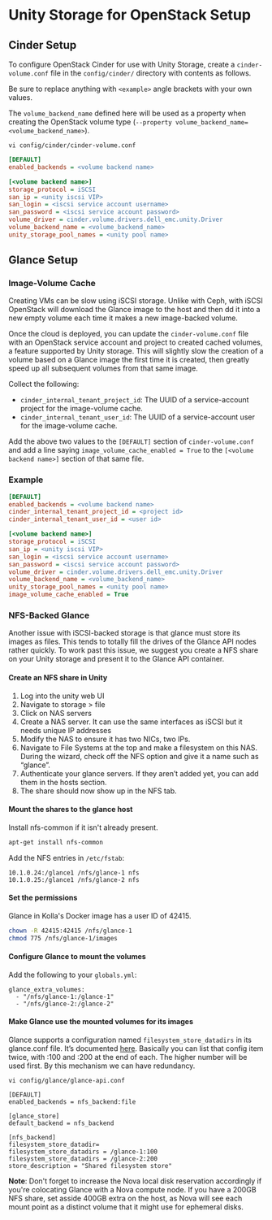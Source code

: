 # Unity Storage for OpenStack Setup

## Cinder Setup

To configure OpenStack Cinder for use with Unity Storage, create a `cinder-volume.conf` file in the
`config/cinder/` directory with contents as follows.

Be sure to replace anything with `<example>` angle brackets with your own values.

The `volume_backend_name` defined here will be used as a property when creating the OpenStack
volume type (`--property volume_backend_name=<volume_backend_name>`).


`vi config/cinder/cinder-volume.conf`

```ini
[DEFAULT]
enabled_backends = <volume backend name>

[<volume backend name>]
storage_protocol = iSCSI
san_ip = <unity iscsi VIP>
san_login = <iscsi service account username>
san_password = <iscsi service account password>
volume_driver = cinder.volume.drivers.dell_emc.unity.Driver
volume_backend_name = <volume_backend_name>
unity_storage_pool_names = <unity pool name>
```

## Glance Setup

### Image-Volume Cache

Creating VMs can be slow using iSCSI storage. Unlike with Ceph, with iSCSI  OpenStack will download
the Glance image to the host and then dd it into a new empty volume each time it makes a new
image-backed volume.

Once the cloud is deployed, you can update the `cinder-volume.conf` file with an OpenStack service
account and project to created cached volumes, a feature supported by Unity storage. This will
slightly slow the creation of a volume based on a Glance image the first time it is created, then
greatly speed up all subsequent volumes from that same image.

Collect the following:

- `cinder_internal_tenant_project_id`: The UUID of a service-account project for the image-volume
  cache.
- `cinder_internal_tenant_user_id`: The UUID of a service-account user for the image-volume cache.

Add the above two values to the `[DEFAULT]` section of `cinder-volume.conf` and add a line saying
`image_volume_cache_enabled = True` to the `[<volume backend name>]` section of that same file.


### Example

```ini
[DEFAULT]
enabled_backends = <volume backend name>
cinder_internal_tenant_project_id = <project id>
cinder_internal_tenant_user_id = <user id>

[<volume backend name>]
storage_protocol = iSCSI
san_ip = <unity iscsi VIP>
san_login = <iscsi service account username>
san_password = <iscsi service account password>
volume_driver = cinder.volume.drivers.dell_emc.unity.Driver
volume_backend_name = <volume_backend_name>
unity_storage_pool_names = <unity pool name>
image_volume_cache_enabled = True
```


### NFS-Backed Glance

Another issue with iSCSI-backed storage is that glance must store its images as files. This tends
to totally fill the drives of the Glance API nodes rather quickly. To work past this issue, we
suggest you create a NFS share on your Unity storage and present it to the Glance API container.

#### Create an NFS share in Unity

1. Log into the unity web UI
1. Navigate to storage > file
1. Click on NAS servers
1. Create a NAS server. It can use the same interfaces as iSCSI but it needs unique IP addresses
1. Modify the NAS to ensure it has two NICs, two IPs.
1. Navigate to File Systems at the top and make a filesystem on this NAS. During the wizard, check off the NFS option and give it a name such as “glance”.
1. Authenticate your glance servers. If they aren’t added yet, you can add them in the hosts section.
1. The share should now show up in the NFS tab.

#### Mount the shares to the glance host

Install nfs-common if it isn't already present.

```bash
apt-get install nfs-common
```

Add the NFS entries in `/etc/fstab`:
```
10.1.0.24:/glance1 /nfs/glance-1 nfs
10.1.0.25:/glance1 /nfs/glance-2 nfs
```


#### Set the permissions

Glance in Kolla's Docker image has a user ID of 42415.

```bash
chown -R 42415:42415 /nfs/glance-1
chmod 775 /nfs/glance-1/images
```

#### Configure Glance to mount the volumes

Add the following to your `globals.yml`:

```
glance_extra_volumes:
  - "/nfs/glance-1:/glance-1"
  - "/nfs/glance-2:/glance-2"
```

#### Make Glance use the mounted volumes for its images

Glance supports a configuration named `filesystem_store_datadirs` in its glance.conf file.
It’s documented [here](https://docs.openstack.org/glance/latest/configuration/configuring.html).
Basically you can list that config item twice, with :100 and :200 at the end of each.
The higher number will be used first. By this mechanism we can have redundancy.

`vi config/glance/glance-api.conf`

```
[DEFAULT]
enabled_backends = nfs_backend:file

[glance_store]
default_backend = nfs_backend

[nfs_backend]
filesystem_store_datadir=
filesystem_store_datadirs = /glance-1:100
filesystem_store_datadirs = /glance-2:200
store_description = "Shared filesystem store"
```

**Note**: Don't forget to increase the Nova local disk reservation accordingly if you're colocating
Glance with a Nova compute node. If you have a 200GB NFS share, set asside 400GB extra on the host,
as Nova will see each mount point as a distinct volume that it might use for ephemeral disks.
